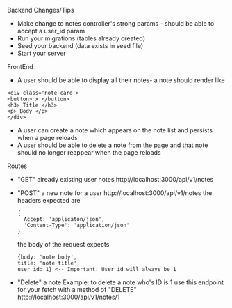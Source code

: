 Backend Changes/Tips
 * Make change to notes controller's strong params - should be able to accept a user_id param
 * Run your migrations (tables already created)
 * Seed your backend (data exists in seed file)
 * Start your server

FrontEnd
* A user should be able to display all their notes- a note should render like
```
<div class='note-card'>
<button> x </button>
<h3> Title </h3>
<p> Body </p>
</div>
```
* A user can create a note which appears on the note list and persists when a page reloads
* A user should be able to delete a note from the page and that note should no longer reappear when the page reloads

Routes
* "GET" already existing user notes
  http://localhost:3000/api/v1/notes
* "POST" a new note for a user
  http://localhost:3000/api/v1/notes
  the headers expected are
  ```
  {
    Accept: 'applicaton/json',
    'Content-Type': 'application/json'
  }
  ```
  the body of the request expects
  ```
  {body: 'note body',
  title: 'note title',
  user_id: 1} <-- Important: User id will always be 1
  ```

* "Delete" a note
Example: to delete a note who's ID is 1 use this endpoint for your fetch with a method of "DELETE" http://localhost:3000/api/v1/notes/1
